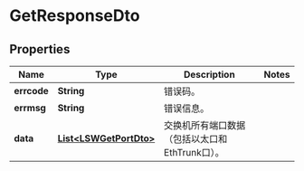 
# GetResponseDto

## Properties
Name | Type | Description | Notes
------------ | ------------- | ------------- | -------------
**errcode** | **String** | 错误码。 | 
**errmsg** | **String** | 错误信息。 | 
**data** | [**List&lt;LSWGetPortDto&gt;**](LSWGetPortDto.md) | 交换机所有端口数据（包括以太口和EthTrunk口）。 | 



